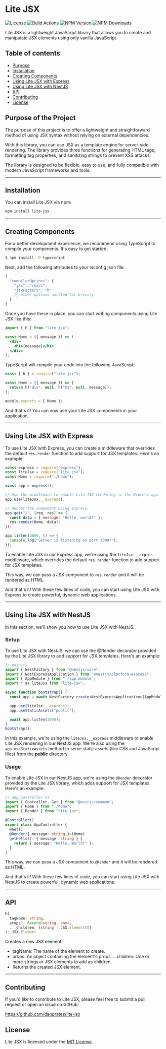 # Lite JSX

[![License][license-image]][license-url]
[![Build Actions][build-image]][build-url]
[![NPM Version][npm-image]][npm-url]
[![NPM Downloads][downloads-image]][npm-url]

Lite JSX is a lightweight JavaScript library that allows you to create and manipulate JSX elements using only vanilla JavaScript.

## Table of contents

- [Purpose](#purpose-of-the-project)
- [Installation](#installation)
- [Creating Components](#creating-components)
- [Using Lite JSX with Express](#using-lite-jsx-with-express)
- [Using Lite JSX with NestJS](#using-lite-jsx-with-nestjs)
- [API](#api)
- [Contributing](#contributing)
- [License](#license)

## Purpose of the Project

The purpose of this project is to offer a lightweight and straightforward method of using JSX syntax without relying on external dependencies.

With this library, you can use JSX as a template engine for server-side rendering. The library provides three functions for generating HTML tags, formatting tag properties, and sanitizing strings to prevent XSS attacks.

The library is designed to be flexible, easy to use, and fully compatible with modern JavaScript frameworks and tools.

---

## Installation

You can install Lite JSX via npm:

```bash
npm install lite-jsx
```

---

## Creating Components

For a better development experience, we recommend using TypeScript to compile your components. It's easy to get started:

```bash
$ npm install -D typescript
```

Next, add the following attributes to your tsconfig.json file:

```js
{
  "compilerOptions": {
    "jsx": "react",
    "jsxFactory": "h"
    // other options omitted for brevity
  }
}
```

Once you have these in place, you can start writing components using Lite JSX like this:

```jsx
import { h } from "lite-jsx";

const Home = ({ message }) => (
  <div>
    <h1>{message}</h1>
  </div>
);
```

TypeScript will compile your code into the following JavaScript:

```js
const { h } = require("lite-jsx");

const Home = ({ message }) => {
  return h("div", null, h("h1", null, message));
};

module.exports = { Home };
```

And that's it! You can now use your Lite JSX components in your application.

---

## Using Lite JSX with Express

To use Lite JSX with Express, you can create a middleware that overrides the default `res.render` function to add support for JSX templates. Here's an example:

```js
const express = require("express");
const liteJsx = require("lite-jsx");
const Home = require("./home");

const app = express();

// Use the middleware to enable Lite JSX rendering in the Express app.
app.use(liteJsx.__express);

// Render the component using Express.
app.get("/", (req, res) => {
  const data = { message: "Hello, world!" };
  res.render(Home, data);
});

app.listen(3000, () => {
  console.log("Server is listening on port 3000!");
});
```

To enable Lite JSX in our Express app, we're using the `liteJsx.__expres` middleware, which overrides the default `res.render` function to add support for JSX templates.

This way, we can pass a JSX component to `res.render` and it will be rendered as HTML.

And that's it! With these few lines of code, you can start using Lite JSX with Express to create powerful, dynamic web applications.

---

## Using Lite JSX with NestJS

In this section, we'll show you how to use Lite JSX with NestJS.

### Setup

To use Lite JSX with NestJS, we can use the @Render decorator provided by the Lite JSX library to add support for JSX templates. Here's an example:

```ts
// main.ts
import { NestFactory } from "@nestjs/core";
import { NestExpressApplication } from "@nestjs/platform-express";
import { AppModule } from "./app.module";
import * as liteJsx from "lite-jsx";

async function bootstrap() {
  const app = await NestFactory.create<NestExpressApplication>(AppModule);

  app.use(liteJsx.__express);
  app.useStaticAssets("public");

  await app.listen(3000);
}
bootstrap();
```

In this example, we're using the `liteJsx.__express` middleware to enable Lite JSX rendering in our NestJS app. We're also using the `app.useStaticAssets` method to serve static assets (like CSS and JavaScript files) from the **public** directory.

### Usage

To enable Lite JSX in our NestJS app, we're using the `@Render` decorator provided by the Lite JSX library, which adds support for JSX templates. Here's an example:

```ts
// app.controller.ts
import { Controller, Get } from "@nestjs/common";
import { Home } from "./home";
import { Render } from "lite-jsx";

@Controller()
export class AppController {
  @Get()
  @Render<{ message: string }>(Home)
  getHello(): { message: string } {
    return { message: "Hello, World!" };
  }
}
```

This way, we can pass a JSX component to `@Render` and it will be rendered as HTML.

And that's it! With these few lines of code, you can start using Lite JSX with NestJS to create powerful, dynamic web applications.

---

## API

```ts
h(
  tagName: string,
  props?: Record<string, any>,
  ...children: (string | JSX.Element)[]
): JSX.Element
```

Creates a new JSX element.

- tagName: The name of the element to create.
- props: An object containing the element's props.
  ...children: One or more strings or JSX elements to add as children.
- Returns the created JSX element.

---

## Contributing

If you'd like to contribute to Lite JSX, please feel free to submit a pull request or open an issue on GitHub:

https://github.com/danprates/lite-jsx

## License

Lite JSX is licensed under the [MIT License](https://github.com/danprates/lite-jsx/blob/master/LICENSE).

[npm-url]: https://npmjs.org/package/lite-jsx
[npm-image]: https://img.shields.io/npm/v/lite-jsx.svg?style=for-the-badge
[downloads-image]: https://img.shields.io/npm/dm/lite-jsx.svg?style=for-the-badge
[build-image]: https://img.shields.io/github/actions/workflow/status/danprates/lite-jsx/publish.yml?style=for-the-badge
[build-url]: https://github.com/danprates/lite-jsx/actions/workflows/publish.yml
[license-image]: https://img.shields.io/github/license/danprates/lite-jsx?style=for-the-badge
[license-url]: https://github.com/danprates/lite-jsx/blob/master/LICENSE

